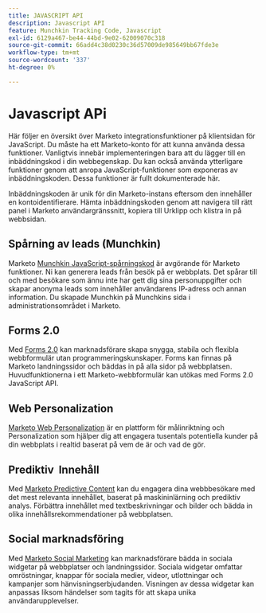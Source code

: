 ```yaml
---
title: JAVASCRIPT API
description: Javascript API
feature: Munchkin Tracking Code, Javascript
exl-id: 6129a467-be44-44bd-9e02-62009070c318
source-git-commit: 66add4c38d0230c36d57009de985649bb67fde3e
workflow-type: tm+mt
source-wordcount: '337'
ht-degree: 0%

---
```


# Javascript APi

Här följer en översikt över Marketo integrationsfunktioner på klientsidan för JavaScript. Du måste ha ett Marketo-konto för att kunna använda dessa funktioner. Vanligtvis innebär implementeringen bara att du lägger till en inbäddningskod i din webbegenskap. Du kan också använda ytterligare funktioner genom att anropa JavaScript-funktioner som exponeras av inbäddningskoden. Dessa funktioner är fullt dokumenterade här.

Inbäddningskoden är unik för din Marketo-instans eftersom den innehåller en kontoidentifierare. Hämta inbäddningskoden genom att navigera till rätt panel i Marketo användargränssnitt, kopiera till Urklipp och klistra in på webbsidan.

## Spårning av leads (Munchkin)

Marketo [Munchkin JavaScript-spårningskod](lead-tracking.md) är avgörande för Marketo funktioner. Ni kan generera leads från besök på er webbplats. Det spårar till och med besökare som ännu inte har gett dig sina personuppgifter och skapar anonyma leads som innehåller användarens IP-adress och annan information. Du skapade Munchkin på Munchkins sida i administrationsområdet i Marketo.

## Forms 2.0

Med [Forms 2.0](forms-api-reference.md) kan marknadsförare skapa snygga, stabila och flexibla webbformulär utan programmeringskunskaper. Forms kan finnas på Marketo landningssidor och bäddas in på alla sidor på webbplatsen. Huvudfunktionerna i ett Marketo-webbformulär kan utökas med Forms 2.0 JavaScript API.

## Web Personalization

[Marketo Web Personalization](web-personalization.md) är en plattform för målinriktning och Personalization som hjälper dig att engagera tusentals potentiella kunder på din webbplats i realtid baserat på vem de är och vad de gör.

## Prediktiv  Innehåll

Med [Marketo Predictive Content](predictive-content.md) kan du engagera dina webbbesökare med det mest relevanta innehållet, baserat på maskininlärning och prediktiv analys. Förbättra innehållet med textbeskrivningar och bilder och bädda in olika innehållsrekommendationer på webbplatsen.

## Social marknadsföring

Med [Marketo Social Marketing](social.md) kan marknadsförare bädda in sociala widgetar på webbplatser och landningssidor. Sociala widgetar omfattar omröstningar, knappar för sociala medier, videor, utlottningar och kampanjer som hänvisningserbjudanden. Visningen av dessa widgetar kan anpassas liksom händelser som tagits för att skapa unika användarupplevelser.

